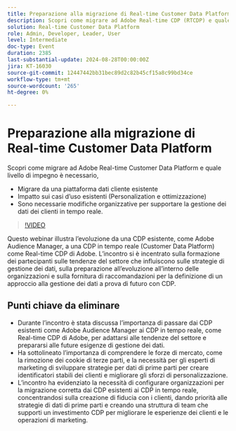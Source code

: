 ```yaml
---
title: Preparazione alla migrazione di Real-time Customer Data Platform
description: Scopri come migrare ad Adobe Real-time CDP (RTCDP) e quale livello di impegno è necessario:- Migrare da una CDP esistente- Impatto sui casi di utilizzo esistenti (Personalization e ottimizzazione)- Modifiche organizzative necessarie per supportare la gestione dei dati dei clienti in tempo reale.
solution: Real-time Customer Data Platform
role: Admin, Developer, Leader, User
level: Intermediate
doc-type: Event
duration: 2385
last-substantial-update: 2024-08-28T00:00:00Z
jira: KT-16030
source-git-commit: 12447442bb31bec89d2c82b45cf15a8c99bd34ce
workflow-type: tm+mt
source-wordcount: '265'
ht-degree: 0%

---
```



# Preparazione alla migrazione di Real-time Customer Data Platform

Scopri come migrare ad Adobe Real-time Customer Data Platform e quale livello di impegno è necessario,

* Migrare da una piattaforma dati cliente esistente
* Impatto sui casi d’uso esistenti (Personalization e ottimizzazione)
* Sono necessarie modifiche organizzative per supportare la gestione dei dati dei clienti in tempo reale.

>[!VIDEO](https://video.tv.adobe.com/v/3432995/?learn=on)

Questo webinar illustra l’evoluzione da una CDP esistente, come Adobe Audience Manager, a una CDP in tempo reale (Customer Data Platform) come Real-time CDP di Adobe. L’incontro si è incentrato sulla formazione dei partecipanti sulle tendenze del settore che influiscono sulle strategie di gestione dei dati, sulla preparazione all’evoluzione all’interno delle organizzazioni e sulla fornitura di raccomandazioni per la definizione di un approccio alla gestione dei dati a prova di futuro con CDP.

## Punti chiave da eliminare

* Durante l’incontro è stata discussa l’importanza di passare dai CDP esistenti come Adobe Audience Manager ai CDP in tempo reale, come Real-time CDP di Adobe, per adattarsi alle tendenze del settore e prepararsi alle future esigenze di gestione dei dati.
* Ha sottolineato l’importanza di comprendere le forze di mercato, come la rimozione dei cookie di terze parti, e la necessità per gli esperti di marketing di sviluppare strategie per dati di prime parti per creare identificatori stabili dei clienti e migliorare gli sforzi di personalizzazione.
* L’incontro ha evidenziato la necessità di configurare organizzazioni per la migrazione corretta dai CDP esistenti ai CDP in tempo reale, concentrandosi sulla creazione di fiducia con i clienti, dando priorità alle strategie di dati di prime parti e creando una struttura di team che supporti un investimento CDP per migliorare le esperienze dei clienti e le operazioni di marketing.

